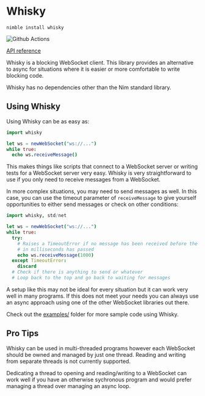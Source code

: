 # Whisky

`nimble install whisky`

![Github Actions](https://github.com/guzba/whisky/workflows/Github%20Actions/badge.svg)

[API reference](https://nimdocs.com/guzba/whisky)

Whisky is a blocking WebSocket client. This library provides an alternative to async for situations where it is easier or more comfortable to write blocking code.

Whisky has no dependencies other than the Nim standard library.

## Using Whisky

Using Whisky can be as easy as:

```nim
import whisky

let ws = newWebSocket("ws://...")
while true:
  echo ws.receiveMessage()
```

This makes things like scripts that connect to a WebSocket server or writing tests for a WebSocket server very easy. Whisky is very straightforward to use if you only need to receive messages from a WebSocket.

In more complex situations, you may need to send messages as well. In this case, you can use the timeout parameter of `receiveMessage` to give yourself opportunities to either send messages or check on other conditions:

```nim
import whisky, std/net

let ws = newWebSocket("ws://...")
while true:
  try:
    # Raises a TimeoutError if no message has been received before the timeout
    # in milliseconds has passed
    echo ws.receiveMessage(1000)
  except TimeoutError:
    discard
  # Check if there is anything to send or whatever
  # Loop back to the top and go back to waiting for messages
```

A setup like this may not be ideal for every situation but it can work very well in many programs. If this does not meet your needs you can always use an async approach using one of the other WebSocket libraries out there.

Check out the [examples/](https://github.com/guzba/whisky/tree/master/examples) folder for more sample code using Whisky.

## Pro Tips

Whisky can be used in multi-threaded programs however each WebSocket should be owned and managed by just one thread. Reading and writing from separate threads is not currently supported.

Dedicating a thread to opening and reading/writing to a WebSocket can work well if you have an otherwise sychronous program and would prefer managing a thread over managing an async loop.
